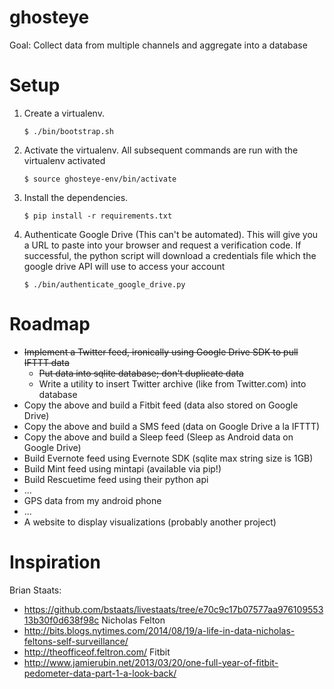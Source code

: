 ghosteye
========

Goal: Collect data from multiple channels and aggregate into a database

Setup
=======
1. Create a virtualenv.

    ```
    $ ./bin/bootstrap.sh
    ```

2. Activate the virtualenv.  All subsequent commands are run with the virtualenv activated

    ```
    $ source ghosteye-env/bin/activate
    ```

3. Install the dependencies.  

    ```
    $ pip install -r requirements.txt
    ```

4. Authenticate Google Drive (This can't be automated).  This will give you a URL to paste into your browser and request a verification code.  If successful, the python script will download a credentials file which the google drive API will use to access your account

    ```
    $ ./bin/authenticate_google_drive.py
    ```


Roadmap
=======

*   ~~Implement a Twitter feed, ironically using Google Drive SDK to pull IFTTT data~~
    *   ~~Put data into sqlite database; don't duplicate data~~
    *   Write a utility to insert Twitter archive (like from Twitter.com) into database
*   Copy the above and build a Fitbit feed (data also stored on Google Drive)
*   Copy the above and build a SMS feed (data on Google Drive a la IFTTT)
*   Copy the above and build a Sleep feed (Sleep as Android data on Google Drive)
*   Build Evernote feed using Evernote SDK (sqlite max string size is 1GB)
*   Build Mint feed using mintapi (available via pip!)
*   Build Rescuetime feed using their python api 
*   ...
*   GPS data from my android phone
*   ...
*   A website to display visualizations (probably another project)

Inspiration
=======
Brian Staats: 
- https://github.com/bstaats/livestaats/tree/e70c9c17b07577aa97610955313b30f0d638f98c
Nicholas Felton 
- http://bits.blogs.nytimes.com/2014/08/19/a-life-in-data-nicholas-feltons-self-surveillance/
- http://theofficeof.feltron.com/
Fitbit
- http://www.jamierubin.net/2013/03/20/one-full-year-of-fitbit-pedometer-data-part-1-a-look-back/
